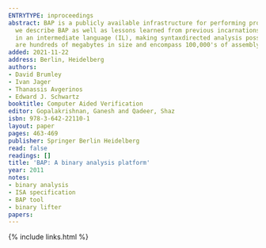 ```yaml
---
ENTRYTYPE: inproceedings
abstract: BAP is a publicly available infrastructure for performing program verification and analysis tasks on binary (i.e., executable) code. In this paper,
  we describe BAP as well as lessons learned from previous incarnations of binary analysis platforms. BAP explicitly represents all side effects of instructions
  in an intermediate language (IL), making syntaxdirected analysis possible. We have used BAP to routinely generate and solve verification conditions that
  are hundreds of megabytes in size and encompass 100,000's of assembly instructions.
added: 2021-11-22
address: Berlin, Heidelberg
authors:
- David Brumley
- Ivan Jager
- Thanassis Avgerinos
- Edward J. Schwartz
booktitle: Computer Aided Verification
editor: Gopalakrishnan, Ganesh and Qadeer, Shaz
isbn: 978-3-642-22110-1
layout: paper
pages: 463-469
publisher: Springer Berlin Heidelberg
read: false
readings: []
title: 'BAP: A binary analysis platform'
year: 2011
notes:
- binary analysis
- ISA specification
- BAP tool
- binary lifter
papers:
---
```

{% include links.html %}
